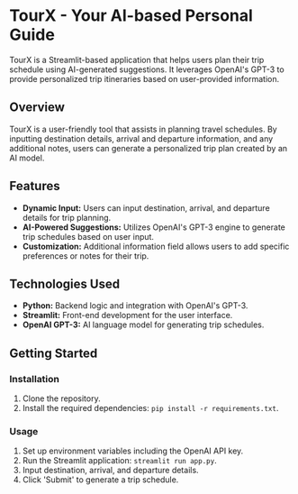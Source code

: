 # TourX - Your AI-based Personal Guide

TourX is a Streamlit-based application that helps users plan their trip schedule using AI-generated suggestions. It leverages OpenAI's GPT-3 to provide personalized trip itineraries based on user-provided information.

## Overview

TourX is a user-friendly tool that assists in planning travel schedules. By inputting destination details, arrival and departure information, and any additional notes, users can generate a personalized trip plan created by an AI model.

## Features

- **Dynamic Input:** Users can input destination, arrival, and departure details for trip planning.
- **AI-Powered Suggestions:** Utilizes OpenAI's GPT-3 engine to generate trip schedules based on user input.
- **Customization:** Additional information field allows users to add specific preferences or notes for their trip.

## Technologies Used

- **Python:** Backend logic and integration with OpenAI's GPT-3.
- **Streamlit:** Front-end development for the user interface.
- **OpenAI GPT-3:** AI language model for generating trip schedules.

## Getting Started

### Installation

1. Clone the repository.
2. Install the required dependencies: `pip install -r requirements.txt`.

### Usage

1. Set up environment variables including the OpenAI API key.
2. Run the Streamlit application: `streamlit run app.py`.
3. Input destination, arrival, and departure details.
4. Click 'Submit' to generate a trip schedule.

